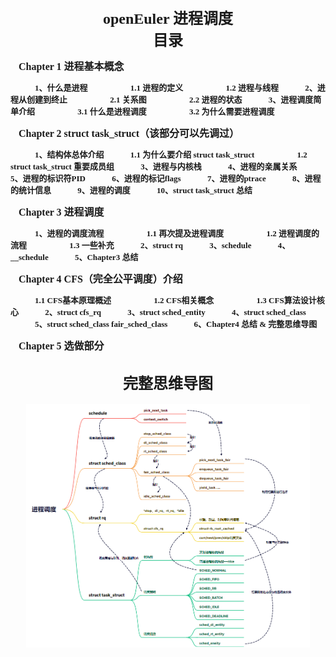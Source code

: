 

<center><strong><font face="微软雅黑" size=5>openEuler 进程调度</font></strong></center>

</center>

<strong>

</font>

<center><font face="华文楷体" size=5>目录</font></center>

<font face="华文楷体" size=2.5>

&emsp;<font face="华文楷体" size=3>Chapter 1 进程基本概念</font>

&emsp;&emsp;&emsp;1、什么是进程
&emsp;&emsp;&emsp;&emsp;&emsp;1.1 进程的定义
&emsp;&emsp;&emsp;&emsp;&emsp;1.2 进程与线程
&emsp;&emsp;&emsp;2、进程从创建到终止
&emsp;&emsp;&emsp;&emsp;&emsp;2.1 关系图
&emsp;&emsp;&emsp;&emsp;&emsp;2.2 进程的状态
&emsp;&emsp;&emsp;3、进程调度简单介绍
&emsp;&emsp;&emsp;&emsp;&emsp;3.1 什么是进程调度
&emsp;&emsp;&emsp;&emsp;&emsp;3.2 为什么需要进程调度

&emsp;<font face="华文楷体" size=3>Chapter 2 struct task_struct（该部分可以先调过）</font>

&emsp;&emsp;&emsp;1、结构体总体介绍
&emsp;&emsp;&emsp;1.1 为什么要介绍 struct task_struct
&emsp;&emsp;&emsp;&emsp;&emsp;1.2 struct task_struct 重要成员组
&emsp;&emsp;&emsp;3、进程与内核栈
&emsp;&emsp;&emsp;4、进程的亲属关系
&emsp;&emsp;&emsp;5、进程的标识符PID
&emsp;&emsp;&emsp;6、进程的标记flags
&emsp;&emsp;&emsp;7、进程的ptrace
&emsp;&emsp;&emsp;8、进程的统计信息
&emsp;&emsp;&emsp;9、进程的调度
&emsp;&emsp;&emsp;10、struct task_struct 总结

&emsp;<font face="华文楷体" size=3>Chapter 3 进程调度</font>

&emsp;&emsp;&emsp;1、进程的调度流程
&emsp;&emsp;&emsp;&emsp;&emsp;1.1 再次提及进程调度
&emsp;&emsp;&emsp;&emsp;&emsp;1.2 进程调度的流程
&emsp;&emsp;&emsp;&emsp;&emsp;1.3 一些补充
&emsp;&emsp;&emsp;2、struct rq
&emsp;&emsp;&emsp;3、schedule
&emsp;&emsp;&emsp;4、__schedule
&emsp;&emsp;&emsp;5、Chapter3 总结

&emsp;<font face="华文楷体" size=3>Chapter 4 CFS（完全公平调度）介绍</font>

&emsp;&emsp;&emsp;1.1 CFS基本原理概述
&emsp;&emsp;&emsp;&emsp;&emsp;1.2 CFS相关概念
&emsp;&emsp;&emsp;&emsp;&emsp;1.3 CFS算法设计核心
&emsp;&emsp;&emsp;2、struct cfs_rq
&emsp;&emsp;&emsp;3、struct sched_entity
&emsp;&emsp;&emsp;4、struct sched_class
&emsp;&emsp;&emsp;5、struct sched_class fair_sched_class
&emsp;&emsp;&emsp;6、Chapter4 总结 & 完整思维导图

&emsp;<font face="华文楷体" size=3>Chapter 5 选做部分</font>

</font>

<div STYLE="page-break-after: always;"></div>

<br>

<center><font face="华文楷体" size=5>完整思维导图</font></center>

<br>

<div><center>
<img src = source/完整思维导图.png width=90% height=90% >
<br>
</center></div>


